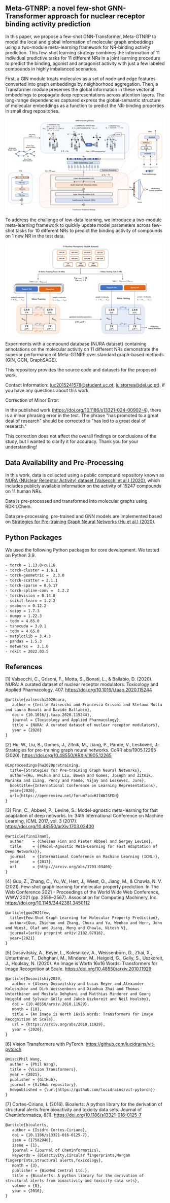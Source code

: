 ## Meta-GTNRP: a novel few-shot GNN-Transformer approach for nuclear receptor binding activity prediction

In this paper, we propose a few-shot GNN-Transformer, Meta-GTNRP to model the local and global information of molecular graph embeddings using a two-module meta-learning framework for NR-binding activity prediction. This few-shot learning strategy combines the information of 11 individual predictive tasks for 11 different NRs in a joint learning procedure to predict the binding, agonist and antagonist activity with just a few labeled compounds in highly imbalanced scenarios.

First, a GIN module treats molecules as a set of node and edge features converted into graph embeddings by neighborhood aggregation. Then, a Transformer module preserves the global information in these vectorial embeddings to propagate deep representations across attention layers. The long-range dependencies captured express the global-semantic structure of molecular embeddings as a function to predict the NR-binding properties in small drug repositories.

![ScreenShot](figures/meta-gtnrp.png?raw=true)

To address the challenge of low-data learning, we introduce a two-module meta-learning framework to quickly update model parameters across few-shot tasks for 10 different NRs to predict the binding activity of compounds on 1 new NR in the test data.

![ScreenShot](figures/meta.png?raw=true)

Experiments with a compound database (NURA dataset) containing annotations on the molecular activity on 11 different NRs demonstrate the superior performance of Meta-GTNRP over standard graph-based methods (GIN, GCN, GraphSAGE).

This repository provides the source code and datasets for the proposed work.

Contact Information: (uc2015241578@student.uc.pt, luistorres@dei.uc.pt), if you have any questions about this work.

Correction of Minor Error:

In the published work (https://doi.org/10.1186/s13321-024-00902-4), there is a minor phrasing error in the text. The phrase "has promoted to a great deal of research" should be corrected to "has led to a great deal of research."

This correction does not affect the overall findings or conclusions of the study, but I wanted to clarify it for accuracy. Thank you for your understanding!

## Data Availability and Pre-Processing

In this work, data is collected using a public compound repository known as [NURA (NUclear Receptor Activity) dataset (Valsecchi et al.) (2020)](https://www.sciencedirect.com/science/article/pii/S0041008X20303707?via=ihub), which includes publicly available information on the activity of 15247 compounds on 11 human NRs.

Data is pre-processed and transformed into molecular graphs using RDKit.Chem. 

Data pre-processing, pre-trained and GNN models are implemented based on [Strategies for Pre-training Graph Neural Networks (Hu et al.) (2020)](https://arxiv.org/abs/1905.12265).

## Python Packages

We used the following Python packages for core development. We tested on Python 3.9.

```
- torch = 1.13.0+cu116 
- torch-cluster = 1.6.1
- torch-geometric =  2.3.0
- torch-scatter = 2.1.1
- torch-sparse = 0.6.17
- torch-spline-conv =  1.2.2
- torchvision = 0.14.0
- scikit-learn = 1.2.2
- seaborn = 0.12.2
- scipy = 1.7.3
- numpy = 1.22.3
- tqdm = 4.65.0
- tsnecuda = 3.0.1
- tqdm = 4.65.0
- matplotlib = 3.4.3 
- pandas = 1.5.3 
- networkx =  3.1.0
- rdkit = 2022.03.5

```

## References

[1] Valsecchi, C., Grisoni, F., Motta, S., Bonati, L., & Ballabio, D. (2020). NURA: A curated dataset of nuclear receptor modulators. Toxicology and Applied Pharmacology, 407. https://doi.org/10.1016/j.taap.2020.115244

```
@article{valsecchi2020nura,
   author = {Cecile Valsecchi and Francesca Grisoni and Stefano Motta and Laura Bonati and Davide Ballabio},
   doi = {10.1016/j.taap.2020.115244},
   journal = {Toxicology and Applied Pharmacology},
   title = {NURA: A curated dataset of nuclear receptor modulators},
   year = {2020}
}
```

[2] Hu, W., Liu, B., Gomes, J., Zitnik, M., Liang, P., Pande, V., Leskovec, J.: Strategies for pre-training graph neural networks. CoRR abs/1905.12265 (2020). https://doi.org/10.48550/ARXIV.1905.12265

```
@inproceedings{hu2020pretraining,
  title={Strategies for Pre-training Graph Neural Networks},
  author={Hu, Weihua and Liu, Bowen and Gomes, Joseph and Zitnik, Marinka and Liang, Percy and Pande, Vijay and Leskovec, Jure},
  booktitle={International Conference on Learning Representations},
  year={2020},
  url={https://openreview.net/forum?id=HJlWWJSFDH}
}
```

[3] Finn, C., Abbeel, P., Levine, S.: Model-agnostic meta-learning for fast adaptation of deep networks. In: 34th International Conference on Machine Learning, ICML 2017, vol. 3 (2017). https://doi.org/10.48550/arXiv.1703.03400

```
@article{finn17maml,
  author    = {Chelsea Finn and Pieter Abbeel and Sergey Levine},
  title     = {{Model-Agnostic Meta-Learning for Fast Adaptation of Deep Networks}},
  journal   = {International Conference on Machine Learning (ICML)},
  year      = {2017},
  url       = {http://arxiv.org/abs/1703.03400}
}

```

[4] Guo, Z., Zhang, C., Yu, W., Herr, J., Wiest, O., Jiang, M., & Chawla, N. V. (2021). Few-shot graph learning for molecular property prediction. In The Web Conference 2021 - Proceedings of the World Wide Web Conference, WWW 2021 (pp. 2559–2567). Association for Computing Machinery, Inc. https://doi.org/10.1145/3442381.3450112
```
@article{guo2021few,
  title={Few-Shot Graph Learning for Molecular Property Prediction},
  author={Guo, Zhichun and Zhang, Chuxu and Yu, Wenhao and Herr, John and Wiest, Olaf and Jiang, Meng and Chawla, Nitesh V},
  journal={arXiv preprint arXiv:2102.07916},
  year={2021}
}
```

[5] Dosovitskiy, A., Beyer, L., Kolesnikov, A., Weissenborn, D., Zhai, X., Unterthiner, T., Dehghani, M., Minderer, M., Heigold, G., Gelly, S., Uszkoreit, J., Houlsby, N. (2020). An Image is Worth 16x16 Words: Transformers for Image Recognition at Scale. https://doi.org/10.48550/arxiv.2010.11929

```
@article{Dosovitskiy2020,
   author = {Alexey Dosovitskiy and Lucas Beyer and Alexander Kolesnikov and Dirk Weissenborn and Xiaohua Zhai and Thomas Unterthiner and Mostafa Dehghani and Matthias Minderer and Georg Heigold and Sylvain Gelly and Jakob Uszkoreit and Neil Houlsby},
   doi = {10.48550/arxiv.2010.11929},
   month = {10},
   title = {An Image is Worth 16x16 Words: Transformers for Image Recognition at Scale},
   url = {https://arxiv.org/abs/2010.11929},
   year = {2020},
}
```

[6] Vision Transformers with PyTorch. https://github.com/lucidrains/vit-pytorch

```
@misc{Phil Wang,
  author = {Phil Wang},
  title = {Vision Transformers},
  year = {2021},
  publisher = {GitHub},
  journal = {GitHub repository},
  howpublished = {\url{https://github.com/lucidrains/vit-pytorch}}
}
```

[7] Cortes-Ciriano, I. (2016). Bioalerts: A python library for the derivation of structural alerts from bioactivity and toxicity data sets. Journal of Cheminformatics, 8(1). https://doi.org/10.1186/s13321-016-0125-7

```
@article{bioalerts,
   author = {Isidro Cortes-Ciriano},
   doi = {10.1186/s13321-016-0125-7},
   issn = {17582946},
   issue = {1},
   journal = {Journal of Cheminformatics},
   keywords = {Bioactivity,Circular fingerprints,Morgan fingerprints,Structural alerts,Toxicology},
   month = {3},
   publisher = {BioMed Central Ltd.},
   title = {Bioalerts: A python library for the derivation of structural alerts from bioactivity and toxicity data sets},
   volume = {8},
   year = {2016},
}
```



